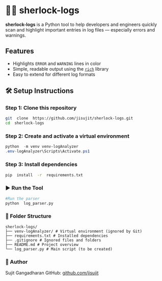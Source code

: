 
# 🕵️‍♂️ sherlock-logs
**sherlock-logs** is a Python tool to help developers and engineers quickly scan and highlight important entries in log files — especially errors and warnings.

## Features
- Highlights `ERROR` and `WARNING` lines in color
- Simple, readable output using the [`rich`](https://github.com/Textualize/rich) library
- Easy to extend for different log formats

## 🛠️ Setup Instructions

### Step 1: Clone this repository
```bash
git  clone  https://github.com/jisujit/sherlock-logs.git
cd  sherlock-logs
```

### Step  2:  Create  and  activate  a  virtual  environment
``` powershell
python  -m venv venv-logAnalyzer
.env-logAnalyzer\Scripts\Activate.ps1
```
### Step 3: Install dependencies
```bash
pip  install  -r  requirements.txt
```

### ▶️ Run the Tool
```bash
#Run the parser
python  log_parser.py
```

### 📁 Folder Structure
```text
sherlock-logs/
├── venv-logAnalyzer/ # Virtual environment (ignored by Git)
├── requirements.txt # Installed dependencies
├── .gitignore # Ignored files and folders
├── README.md # Project overview
└── log_parser.py # Main script (to be created)
```

### 👤 Author
Sujit Gangadharan
GitHub: [github.com/jisujit](https://github.com/jisujit)